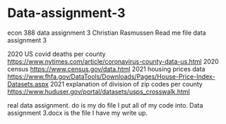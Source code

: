 # Data-assignment-3
econ 388 data assignment 3
Christian Rasmussen 
Read me file data assignment 3

2020 US covid deaths per county 
https://www.nytimes.com/article/coronavirus-county-data-us.html
2020 census 
https://www.census.gov/data.html
2021 housing prices data 
https://www.fhfa.gov/DataTools/Downloads/Pages/House-Price-Index-Datasets.aspx
2021 explanation of division of zip codes per county  
https://www.huduser.gov/portal/datasets/usps_crosswalk.html

real data assignment. do is my do file I put all of my code into. 
Data assignment 3.docx is the file I have my write up. 
